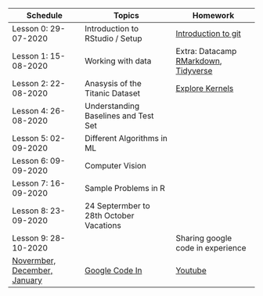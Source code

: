 | Schedule | Topics | Homework |
| --- |---| --- |
| Lesson 0: 29-07-2020| Introduction to RStudio / Setup | [Introduction to git](https://learn.datacamp.com/courses/introduction-to-git)
| Lesson 1: 15-08-2020| Working with data | Extra: Datacamp [RMarkdown](https://www.datacamp.com/courses/reporting-with-r-markdown?tap_a=5644-dce66f&tap_s=251073-07cc7e), [Tidyverse](https://www.datacamp.com/courses/introduction-to-the-tidyverse)
| Lesson 2: 22-08-2020| Anasysis of the Titanic Dataset | [Explore Kernels](https://www.kaggle.com/c/titanic/notebooks?sortBy=voteCount&group=everyone&pageSize=20&competitionId=3136&language=R)
| Lesson 4: 26-08-2020| Understanding Baselines and Test Set|
| Lesson 5: 02-09-2020| Different Algorithms in ML |
| Lesson 6: 09-09-2020| Computer Vision |
| Lesson 7: 16-09-2020| Sample Problems in R |
| Lesson 8: 23-09-2020| 24 Septermber to 28th October Vacations |
| Lesson 9: 28-10-2020   | | Sharing google code in experience |
| [Novermber, December, January](https://codein.withgoogle.com/) | [Google Code In](https://en.wikipedia.org/wiki/Google_Code-in) | [Youtube](https://www.youtube.com/watch?v=DV5-6s-UfUE)

